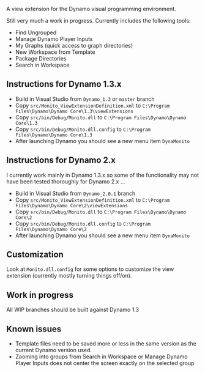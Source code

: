 A view extension for the Dynamo visual programming environment. 

Still very much a work in progress.
Currently includes the following tools:
* Find Ungrouped
* Manage Dynamo Player Inputs
* My Graphs (quick access to graph directories)
* New Workspace from Template
* Package Directories
* Search in Workspace

## Instructions for Dynamo 1.3.x

* Build in Visual Studio from ```Dynamo_1.3``` or ```master``` branch
* Copy ```src/Monito_ViewExtensionDefinition.xml``` to ```C:\Program Files\Dynamo\Dynamo Core\1.3\viewExtensions```
* Copy ```src/bin/Debug/Monito.dll``` to ```C:\Program Files\Dynamo\Dynamo Core\1.3```
* Copy ```src/bin/Debug/Monito.dll.config``` to ```C:\Program Files\Dynamo\Dynamo Core\1.3```
* After launching Dynamo you should see a new menu item ```DynaMonito```

## Instructions for Dynamo 2.x
I currently work mainly in Dynamo 1.3.x so some of the functionality may not have been tested thoroughly for Dynamo 2.x ...

* Build in Visual Studio from ```Dynamo_2.0.1``` branch
* Copy ```src/Monito_ViewExtensionDefinition.xml``` to ```C:\Program Files\Dynamo\Dynamo Core\2\viewExtensions```
* Copy ```src/bin/Debug/Monito.dll``` to ```C:\Program Files\Dynamo\Dynamo Core\2```
* Copy ```src/bin/Debug/Monito.dll.config``` to ```C:\Program Files\Dynamo\Dynamo Core\2```
* After launching Dynamo you should see a new menu item ```DynaMonito```

## Customization

Look at ```Monito.dll.config``` for some options to customize the view extension (currently mostly turning things off/on).

## Work in progress ##

All WIP branches should be built against Dynamo 1.3

## Known issues

* Template files need to be saved more or less in the same version as the current Dynamo version used.
* Zooming into groups from Search in Workspace or Manage Dynamo Player Inputs does not center the screen exactly on the selected group
